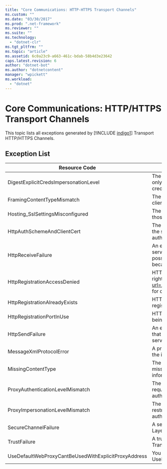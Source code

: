 ```yaml
---
title: "Core Communications: HTTP-HTTPS Transport Channels"
ms.custom: ""
ms.date: "03/30/2017"
ms.prod: ".net-framework"
ms.reviewer: ""
ms.suite: ""
ms.technology: 
  - "dotnet-clr"
ms.tgt_pltfrm: ""
ms.topic: "article"
ms.assetid: 6c0a23c9-a663-461c-bdab-58b4d3e23642
caps.latest.revision: 6
author: "dotnet-bot"
ms.author: "dotnetcontent"
manager: "wpickett"
ms.workload: 
  - "dotnet"
---
```

# Core Communications: HTTP/HTTPS Transport Channels
This topic lists all exceptions generated by [!INCLUDE [indigo1](../../../../../includes/indigo1-md.md)] Transport HTTP/HTTPS Channels.  

## Exception List  


|                    Resource Code                     |                                                                                                                                          Resource String                                                                                                                                          |
|------------------------------------------------------|---------------------------------------------------------------------------------------------------------------------------------------------------------------------------------------------------------------------------------------------------------------------------------------------------|
|        DigestExplicitCredsImpersonationLevel         |                                                                    The specified impersonation level was specified. HTTP Digest authentication only supports the 'Impersonation' level when used with an explicit credential.                                                                     |
|              FramingContentTypeMismatch              |                                                                                     The specified content type was not supported by the specified service. The client and service bindings may be mismatched.                                                                                     |
|           Hosting_SslSettingsMisconfigured           |                                                                                       The Secure Sockets Layer settings for the specified service do not match those of the Internet Information Services.                                                                                        |
|             HttpAuthSchemeAndClientCert              |                                                  The HTTPS listener factory was configured to require a client certificate and the specified authentication scheme. However, only one form of client authentication can be required at one time.                                                  |
|                  HttpReceiveFailure                  | An error occurred while receiving the HTTP response to the specified. The service endpoint binding may not be using the HTTP protocol. Another possibility is that an HTTP request context was terminated by the server because of a service shutting down. See the server logs for more details. |
|             HttpRegistrationAccessDenied             |                         HTTP cannot register the specified URL. Your process does not have access rights to this namespace (see <http://msdn.microsoft.com/library/default.asp?url=/library/http/http/namespace_reservations_registrations_and_routing.asp> for details).                         |
|            HttpRegistrationAlreadyExists             |                                                                                              HTTP cannot register the specified URL. Another application already registered this URL with HTTP.SYS.                                                                                               |
|              HttpRegistrationPortInUse               |                                                                                            HTTP cannot register the specified URL because the specified TCP port is being used by another application.                                                                                            |
|                   HttpSendFailure                    |                                               An error occurred while making the HTTP request to the specified. Ensure that the cause is not a security binding mismatch. Also ensure that the service is not configured for Secure Sockets Layer.                                                |
|               MessageXmlProtocolError                |                                                                                           A problem occurred with the XML that was received from the network. See the inner exception for more details.                                                                                           |
|                  MissingContentType                  |                                                                  The receiver returned an error that indicates that the content type was missing on the request to the specified. See the inner exception for more information.                                                                   |
|           ProxyAuthenticationLevelMismatch           |                                                                The HTTP proxy authentication credential specified a mutual authentication requirement that is stricter than the requirement for the target server authentication.                                                                 |
|           ProxyImpersonationLevelMismatch            |                                                                 The HTTP proxy authentication credential specified an impersonation level restriction that is stricter than the restriction for the target server authentication.                                                                 |
|                 SecureChannelFailure                 |                                                                                       A secure channel cannot be established for Secure Socket Layer/Transport Layer Security with the specified authority.                                                                                       |
|                     TrustFailure                     |                                                                           A trust relationship cannot be established for the Secure Socket Layer/ Transport Layer Security secure channel with the specified authority.                                                                           |
| UseDefaultWebProxyCantBeUsedWithExplicitProxyAddress |                                                                                       You cannot specify an explicit proxy address as well as UseDefaultWebProxy=true in your HttpTransportBinding element.                                                                                       |

